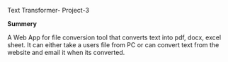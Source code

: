 Text Transformer- Project-3 

**Summery**

A Web App for file conversion tool that converts text into pdf, docx, excel sheet. It can either take a users file from PC or can convert text from the website and email it when its converted. 




